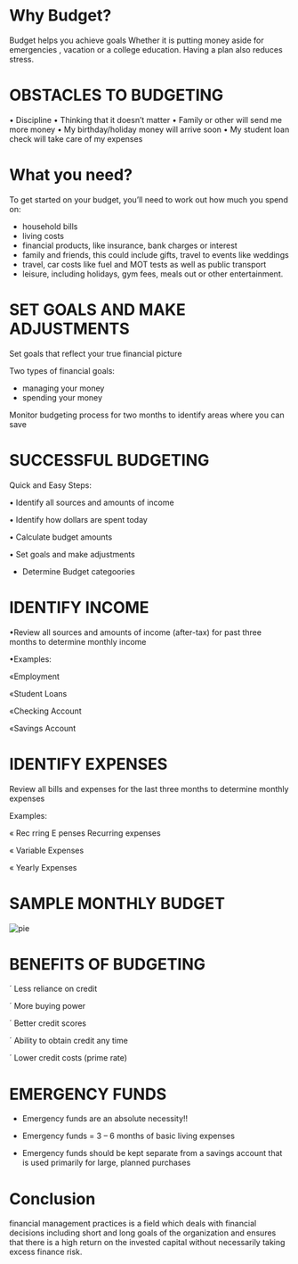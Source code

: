 # Why Budget? 

Budget helps you achieve goals Whether it is putting money aside for emergencies , vacation or a college  education. Having a plan also reduces stress.

# OBSTACLES TO BUDGETING
• Discipline
• Thinking that it doesn’t matter
• Family or other will send me more money
• My birthday/holiday money will arrive soon
• My student loan check will take care of my
expenses


# What you need?

To get started on your budget, you’ll need to work out how much you spend on:

* household bills
* living costs
* financial products, like insurance, bank charges or interest
* family and friends, this could include gifts, travel to events like weddings
* travel, car costs like fuel and MOT tests as well as public transport
* leisure, including holidays, gym fees, meals out or other entertainment.

# SET GOALS AND MAKE ADJUSTMENTS
 Set goals that reflect your true financial picture
 
  Two types of financial goals:
* managing your money
* spending your money
 
 Monitor budgeting process for two months to
identify areas where you can save

# SUCCESSFUL BUDGETING

 Quick and Easy Steps:

• Identify all sources and amounts of income

• Identify how dollars are spent today

• Calculate budget amounts

• Set goals and make adjustments

* Determine Budget categoories

# IDENTIFY INCOME

•Review all sources and amounts of income
(after-tax) for past three months to determine
monthly income

•Examples:

«Employment

«Student Loans

«Checking Account

«Savings Account

# IDENTIFY EXPENSES
Review all bills and expenses for the last three
months to determine monthly expenses

Examples:

« Rec rring E penses Recurring expenses

« Variable Expenses

« Yearly Expenses

# SAMPLE MONTHLY BUDGET
![pie](https://user-images.githubusercontent.com/90129737/136745463-e9c18f86-e446-4566-bd36-c4c59f33b5a0.png)

# BENEFITS OF BUDGETING
´ Less reliance on credit

´ More buying power

´ Better credit scores

´ Ability to obtain credit any time

´ Lower credit costs (prime rate)

# EMERGENCY FUNDS
-  Emergency funds are an absolute necessity!! 

 - Emergency funds = 3 – 6 months of basic living
   expenses

-  Emergency funds should be kept separate from
   a savings account that is used primarily for
   large, planned purchases

# Conclusion 

financial management practices is a field which deals with financial decisions including short and long goals of the organization and ensures that there is a high return on the invested capital without necessarily taking excess finance risk.
